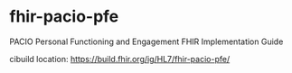 # fhir-pacio-pfe
PACIO Personal Functioning and Engagement FHIR Implementation Guide

cibuild location: https://build.fhir.org/ig/HL7/fhir-pacio-pfe/ 
